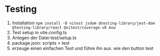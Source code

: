 # Testing

1. Installation `npm install -D vitest jsdom @testing-library/jest-dom @testing-library/react @vitest/coverage-v8 msw`
2. Test setup in vite.config.ts
3. Anlegen der Datei test/setup.ts
4. package.json: scripts > test
5. erzeuge einen einfachen Test und führe ihn aus. wie den button test